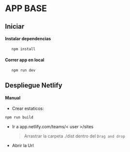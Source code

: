 # APP BASE

## Iniciar
#### Instalar dependencias
```bash
   npm install
```
#### Correr app en local
```bash
   npm run dev
```

## Despliegue Netlify

#### Manual
   * Crear estaticos:
   ```bash
   npm run build
   ```
   * Ir a app.netlify.com/teams/< user >/sites
      > Arrastrar la carpeta ./dist dentro del `Drag and drop`

   * Abrir la Url
